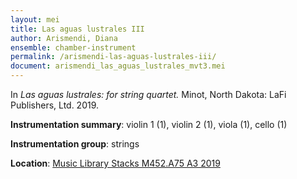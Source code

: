 ```yaml
---
layout: mei
title: Las aguas lustrales III
author: Arismendi, Diana 
ensemble: chamber-instrument
permalink: /arismendi-las-aguas-lustrales-iii/
document: arismendi_las_aguas_lustrales_mvt3.mei
---
```


In *Las aguas lustrales: for string quartet.* Minot, North Dakota: LaFi Publishers, Ltd. 2019.  

**Instrumentation summary**: violin 1 (1), violin 2 (1), viola (1), cello (1)

**Instrumentation group**: strings 

**Location**: <a href="https://tufts.primo.exlibrisgroup.com/permalink/01TUN_INST/1kc9gia/alma991018415145003851" target="_blank">Music Library Stacks M452.A75 A3 2019</a>